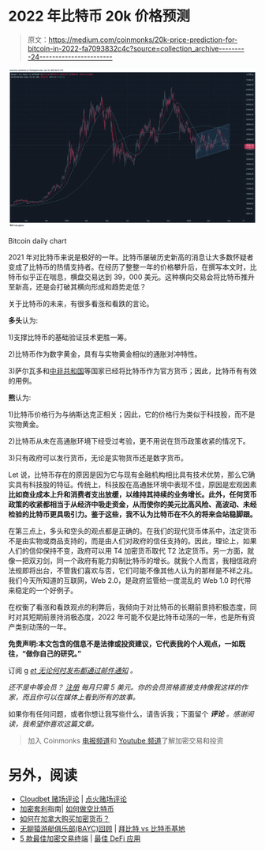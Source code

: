 # 2022 年比特币 20k 价格预测

> 原文：<https://medium.com/coinmonks/20k-price-prediction-for-bitcoin-in-2022-fa7093832c4c?source=collection_archive---------24----------------------->

![](img/4c7a577fa0c4e3a8f0c99c946f5d9662.png)

Bitcoin daily chart

2021 年对比特币来说是极好的一年。比特币屡破历史新高的消息让大多数怀疑者变成了比特币的热情支持者。在经历了整整一年的价格攀升后，在撰写本文时，比特币似乎正在喘息，横盘交易达到 39，000 美元。这种横向交易会将比特币推升至新高，还是会打破其横向形成和趋势走低？

关于比特币的未来，有很多看涨和看跌的言论。

**多头**认为:

1)支撑比特币的基础验证技术更胜一筹。

2)比特币作为数字黄金，具有与实物黄金相似的通胀对冲特性。

3)萨尔瓦多和[中非共和国](https://www.cnbc.com/2022/04/28/central-african-republic-adopts-bitcoin-as-legal-tender.html)等国家已经将比特币作为官方货币；因此，比特币有有效的用例。

**熊**认为:

1)比特币价格行为与纳斯达克正相关；因此，它的价格行为类似于科技股，而不是实物黄金。

2)比特币从未在高通胀环境下经受过考验，更不用说在货币政策收紧的情况下。

3)只有政府可以发行货币，无论是实物货币还是数字货币。

Let 说，比特币存在的原因是因为它与现有金融机构相比具有技术优势，那么它确实具有科技股的特征。传统上，科技股在高通胀环境中表现不佳，原因是宏观因素**比如商业成本上升和消费者支出放缓，以维持其持续的业务增长。此外，任何货币政策的收紧都相当于从经济中吸走资金，从而使你的美元比高风险、高波动、未经检验的比特币更具吸引力。鉴于这些，我不认为比特币在不久的将来会站稳脚跟。**

在第三点上，多头和空头的观点都是正确的。在我们的现代货币体系中，法定货币不是由实物或商品支持的，而是由人们对政府的信任支持的。因此，理论上，如果人们的信仰保持不变，政府可以用 T4 加密货币取代 T2 法定货币。另一方面，就像一把双刃剑，同一个政府有能力抑制比特币的增长。就我个人而言，我相信政府法规即将出台，不管我们喜欢与否，它们可能不像其他人认为的那样是不祥之兆。我们今天所知道的互联网，Web 2.0，是政府监管给一度混乱的 Web 1.0 时代带来稳定的一个好例子。

在权衡了看涨和看跌观点的利弊后，我倾向于对比特币的长期前景持积极态度，同时对其短期前景持消极态度，2022 年可能不仅是比特币动荡的一年，也是所有资产类别动荡的一年。

**免责声明:本文包含的信息不是法律或投资建议，它代表我的个人观点，一如既往，“做你自己的研究。”**

订阅 g [*et 无论何时发布都通过邮件通知*](/subscribe/@eunicetzc) *。*

*还不是中等会员？* [*注册*](/@eunicetzc/membership) *每月只需 5 美元。你的会员资格直接支持像我这样的作家，而且你可以在媒体上看到所有的故事。*

如果你有任何问题，或者你想让我写些什么，请告诉我；下面留个 ***评论*** *。感谢阅读，我希望你喜欢这篇文章。*

> 加入 Coinmonks [电报频道](https://t.me/coincodecap)和 [Youtube 频道](https://www.youtube.com/c/coinmonks/videos)了解加密交易和投资

# 另外，阅读

*   [Cloudbet 赌场评论](https://coincodecap.com/cloudbet-casino-review) | [点火赌场评论](https://coincodecap.com/ignition-casino-review)
*   [加密套利](/coinmonks/crypto-arbitrage-guide-how-to-make-money-as-a-beginner-62bfe5c868f6)指南| [如何做空比特币](/coinmonks/how-to-short-bitcoin-568a2d0b4ae5)
*   [如何在加拿大购买加密货币？](https://coincodecap.com/how-to-buy-cryptocurrency-in-canada)
*   [无聊猿游艇俱乐部(BAYC)回顾](https://coincodecap.com/bored-ape-yacht-club-bayc-review) | [拜比特 vs 比特币基地](https://coincodecap.com/bybit-vs-coinbase)
*   [5 款最佳加密交易终端](https://coincodecap.com/crypto-trading-terminals) | [最佳 DeFi 应用](https://coincodecap.com/best-defi-apps)
